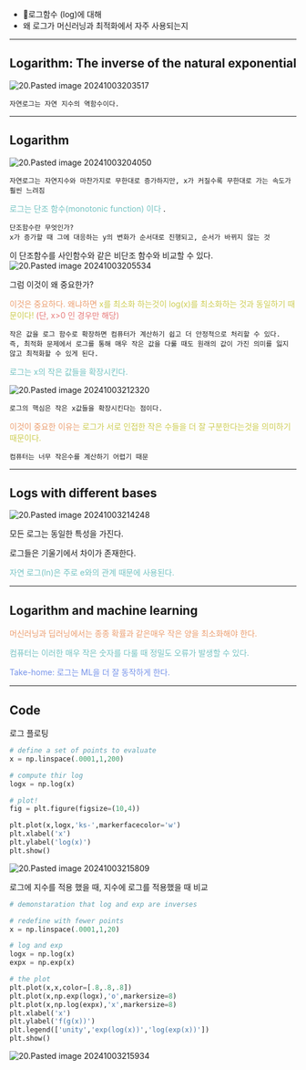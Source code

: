 - 로그함수 (log)에 대해
- 왜 로그가 머신러닝과 최적화에서 자주 사용되는지
---
## Logarithm: The inverse of the natural exponential

![20.Pasted image 20241003203517](../pic/5.%20Math,%20numpy,%20PyTorch/20.Pasted%20image%2020241003203517.png)

	자연로그는 자연 지수의 역함수이다.

---
## Logarithm
![20.Pasted image 20241003204050](../pic/5.%20Math,%20numpy,%20PyTorch/20.Pasted%20image%2020241003204050.png)

	자연로그는 자연지수와 마찬가지로 무한대로 증가하지만, x가 커질수록 무한대로 가는 속도가 훨씬 느려짐

<span style="color:rgb(116, 195, 194)">로그는 단조 함수(monotonic function) 이다</span> .

	단조함수란 무엇인가?
	x가 증가할 때 그에 대응하는 y의 변화가 순서대로 진행되고, 순서가 바뀌지 않는 것

이 단조함수를 사인함수와 같은 비단조 함수와 비교할 수 있다.
![20.Pasted image 20241003205534](../pic/5.%20Math,%20numpy,%20PyTorch/20.Pasted%20image%2020241003205534.png)

그럼 이것이 왜 중요한가?

<span style="color:rgb(236, 158, 111)">이것은 중요하다. 왜냐하면</span>
<span style="color:rgb(205, 205, 81)">x를 최소화 하는것이 log(x)를 최소화하는 것과 동일하기 때문이다!</span> 
<span style="color:rgb(230, 122, 122)">(단, x>0 인 경우만 해당)</span> 

	작은 값을 로그 함수로 확장하면 컴퓨터가 계산하기 쉽고 더 안정적으로 처리할 수 있다. 
	즉, 최적화 문제에서 로그를 통해 매우 작은 값을 다룰 때도 원래의 값이 가진 의미를 잃지 않고 최적화할 수 있게 된다.

<span style="color:rgb(116, 195, 194)">로그는 x의 작은 값들을 확장시킨다.</span> 

![20.Pasted image 20241003212320](../pic/5.%20Math,%20numpy,%20PyTorch/20.Pasted%20image%2020241003212320.png)

	로그의 핵심은 작은 x값들을 확장시킨다는 점이다.

<span style="color:rgb(236, 158, 111)">이것이 중요한 이유는</span> 
<span style="color:rgb(205, 205, 81)">로그가 서로 인접한 작은 수들을 더 잘 구분한다는것을 의미하기 때문이다.</span>

	컴퓨터는 너무 작은수를 계산하기 어렵기 때문

---
## Logs with different bases

![20.Pasted image 20241003214248](../pic/5.%20Math,%20numpy,%20PyTorch/20.Pasted%20image%2020241003214248.png)

모든 로그는 동일한 특성을 가진다.

로그들은 기울기에서 차이가 존재한다.

<span style="color:rgb(116, 195, 194)">자연 로그(ln)은 주로 e와의 관계 때문에 사용된다.</span> 

---
## Logarithm and machine learning

<span style="color:rgb(236, 158, 111)">머신러닝과 딥러닝에서는 종종 확률과 같은매우 작은 양을 최소화해야 한다. </span>

<span style="color:rgb(116, 195, 194)">컴퓨터는 이러한 매우 작은 숫자를 다룰 때 정밀도 오류가 발생할 수 있다.</span> 

<span style="color:rgb(118, 147, 234)">Take-home: 로그는 ML을 더 잘 동작하게 한다. </span>

---
## Code

로그 플로팅
```python
# define a set of points to evaluate 
x = np.linspace(.0001,1,200)

# compute thir log
logx = np.log(x)

# plot!
fig = plt.figure(figsize=(10,4))

plt.plot(x,logx,'ks-',markerfacecolor='w')
plt.xlabel('x')
plt.ylabel('log(x)')
plt.show()
```
![20.Pasted image 20241003215809](../pic/5.%20Math,%20numpy,%20PyTorch/20.Pasted%20image%2020241003215809.png)

로그에 지수를 적용 했을 때, 지수에 로그를 적용했을 때 비교
```python
# demonstaration that log and exp are inverses

# redefine with fewer points
x = np.linspace(.0001,1,20)

# log and exp
logx = np.log(x)
expx = np.exp(x)

# the plot
plt.plot(x,x,color=[.8,.8,.8])
plt.plot(x,np.exp(logx),'o',markersize=8)
plt.plot(x,np.log(expx),'x',markersize=8)
plt.xlabel('x')
plt.ylabel('f(g(x))')
plt.legend(['unity','exp(log(x))','log(exp(x))'])
plt.show()
```
![20.Pasted image 20241003215934](../pic/5.%20Math,%20numpy,%20PyTorch/20.Pasted%20image%2020241003215934.png)
